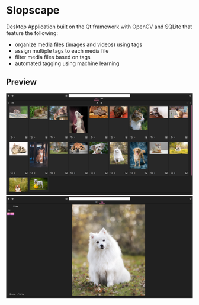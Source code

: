 # Slopscape
Desktop Application built on the Qt framework with OpenCV and SQLite that feature the following:
- organize media files (images and videos) using tags
- assign multiple tags to each media file
- filter media files based on tags
- automated tagging using machine learning

## Preview
<div align="center">
  <img src="https://raw.githubusercontent.com/johnzheng0/slopscape/main/preview/preview01.png">
  <img src="https://raw.githubusercontent.com/johnzheng0/slopscape/main/preview/preview02.png">
</div>
